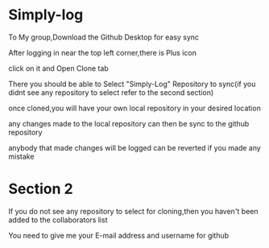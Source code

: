 # Simply-log

To My group,Download the Github Desktop for easy sync

After logging in near the top left corner,there is Plus icon

click on it and Open Clone tab

There you should be able to Select "Simply-Log" Repository to sync(if you didnt see any repository to select refer to the second section)

once cloned,you will have your own local repository in your desired location

any changes made to the local repository can then be sync to the github repository

anybody that made changes will be logged can be reverted if you made any mistake


# Section 2

If you do not see any repository to select for cloning,then you haven't been added to the collaborators list

You need to give me your E-mail address and username for github

